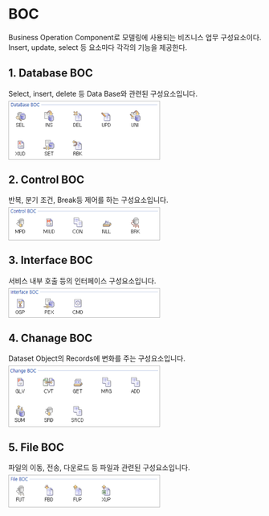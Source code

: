 # BOC

Business Operation Component로 모델링에 사용되는 비즈니스 업무 구성요소이다. Insert, update, select 등 요소마다 각각의 기능을 제공한다.

## 1. Database BOC

Select, insert, delete 등 Data Base와 관련된 구성요소입니다. <br/>
<img src="../../.vuepress\public\documentation\service-model\BOC\DataBaseBOC\DataBaseBOC.png" class="boxBorder" style="position: relative;top: 5px; width:300px;"> <br/>

## 2. Control BOC

반복, 분기 조건, Break등 제어를 하는 구성요소입니다. <br/>
<img src="../../.vuepress\public\documentation\service-model\BOC\ControlBOC\ControlBOC.png" class="boxBorder" style="position: relative;top: 5px; width:300px;"> <br/>

## 3. Interface BOC

서비스 내부 호출 등의 인터페이스 구성요소입니다. <br/>
<img src="../../.vuepress\public\documentation\service-model\BOC\InterfaceBOC\InterfaceBOC.png" class="boxBorder" style="position: relative;top: 5px; width:300px;"> <br/>

## 4. Chanage BOC

Dataset Object의 Records에 변화를 주는 구성요소입니다. <br/>
<img src="../../.vuepress\public\documentation\service-model\BOC\ChangeBOC\ChangeBOC.png" class="boxBorder" style="position: relative;top: 5px; width:300px;"> <br/>

## 5. File BOC

파일의 이동, 전송, 다운로드 등 파일과 관련된 구성요소입니다. <br/>
<img src="../../.vuepress\public\documentation\service-model\BOC\FileBOC\FileBOC.png" class="boxBorder" style="position: relative;top: 5px; width:300px;"> <br/>



<style type='text/css'>
  [class*="boxBorder"] { border: 1px solid #bbb; }
  [class*="font20"] { font-size: 20px }
  [class*="font18"] { font-size: 18px }
  [class="spanBtn"] { border: 1px solid #bbb;border-radius: 4px;padding: 3px;background:white; color:dimgrey; }
  [class="spanEx2"] { font-size: 18px; color: #00a4ff; }
  [class="spanEx"] { color: #00a4ff; }
  [class="fontB"] { color: rgb(106, 139, 173); font-size:18px }
</style>